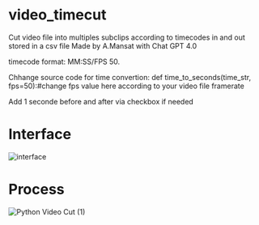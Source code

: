 # video_timecut
Cut video file into multiples subclips according to timecodes in and out stored in a csv file
Made by A.Mansat with Chat GPT 4.0

timecode format: MM:SS/FPS 50.

Chhange source code for time convertion: def time_to_seconds(time_str, fps=50):#change fps value here according to your video file framerate

Add 1 seconde before and after via checkbox if needed

# Interface

![interface](https://github.com/user-attachments/assets/38b41141-56f0-4f4f-b2a0-f4380892e769)

# Process

![Python Video Cut (1)](https://github.com/user-attachments/assets/0de29bd8-2643-45cb-a907-34072df1397c)


